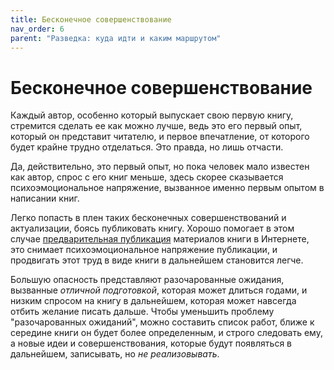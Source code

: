 ```yaml
---
title: Бесконечное совершенствование
nav_order: 6
parent: "Разведка: куда идти и каким маршрутом"
---
```


# Бесконечное совершенствование

Каждый автор, особенно который выпускает свою первую книгу, стремится
сделать ее как можно лучше, ведь это его первый опыт, который он
представит читателю, и первое впечатление, от которого будет крайне
трудно отделаться.  Это правда, но лишь отчасти.

Да, действительно, это первый опыт, но пока человек мало известен как
автор, спрос с его книг меньше, здесь скорее сказывается
психоэмоциональное напряжение, вызванное именно первым опытом в
написании книг.

Легко попасть в плен таких бесконечных совершенствований и
актуализации, боясь публиковать книгу.  Хорошо помогает в этом случае
[предварительная публикация](FIXME:) материалов книги в Интернете, это снимает
психоэмоциональное напряжение публикации, и продвигать этот труд в
виде книги в дальнейшем становится легче.

Большую опасность представляют разочарованные ожидания, вызванные
*отличной подготовкой*, которая может длиться годами, и низким спросом
на книгу в дальнейшем, которая может навсегда отбить желание писать
дальше.  Чтобы уменьшить проблему "разочарованных ожиданий", можно
составить список работ, ближе к середине книги он будет более
определенным, и строго следовать ему, а новые идеи и
совершенствования, которые будут появляться в дальнейшем, записывать,
но *не реализовывать*.
